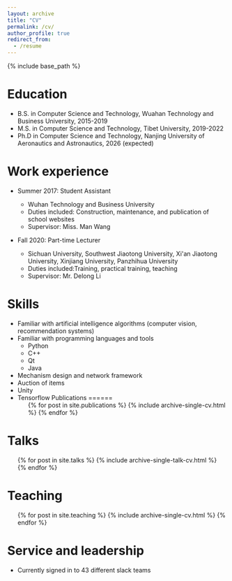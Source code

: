 ```yaml
---
layout: archive
title: "CV"
permalink: /cv/
author_profile: true
redirect_from:
  - /resume
---
```


{% include base_path %}

Education
======
* B.S. in Computer Science and Technology, Wuahan Technology and Business University, 2015-2019
* M.S. in Computer Science and Technology, Tibet University, 2019-2022
* Ph.D in Computer Science and Technology, Nanjing University of Aeronautics and Astronautics, 2026 (expected)

Work experience
======
* Summer 2017: Student  Assistant
  * Wuhan Technology and Business University
  * Duties included: Construction, maintenance, and publication of school websites
  * Supervisor: Miss. Man Wang


* Fall 2020: Part-time Lecturer
  * Sichuan University, Southwest Jiaotong University, Xi'an Jiaotong University, Xinjiang University, Panzhihua University
  * Duties included:Training, practical training, teaching
  * Supervisor: Mr. Delong Li
  
Skills
======
* Familiar with artificial intelligence algorithms (computer vision, recommendation systems)
* Familiar with programming languages and tools
  * Python
  * C++
  * Qt
  * Java
* Mechanism design and network framework
* Auction of items
* Unity
* Tensorflow
Publications
======
  <ul>{% for post in site.publications %}
    {% include archive-single-cv.html %}
  {% endfor %}</ul>
  
Talks
======
  <ul>{% for post in site.talks %}
    {% include archive-single-talk-cv.html %}
  {% endfor %}</ul>
  
Teaching
======
  <ul>{% for post in site.teaching %}
    {% include archive-single-cv.html %}
  {% endfor %}</ul>
  
Service and leadership
======
* Currently signed in to 43 different slack teams
